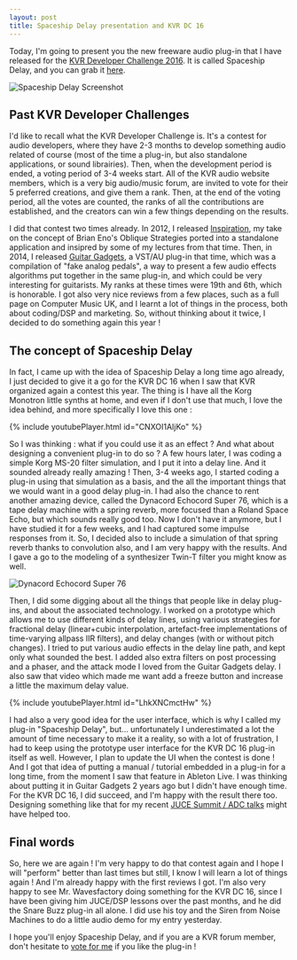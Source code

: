 ```yaml
---
layout: post
title: Spaceship Delay presentation and KVR DC 16
---
```


Today, I'm going to present you the new freeware audio plug-in that I have released for the [KVR Developer Challenge 2016](http://www.kvraudio.com/kvr-developer-challenge/2016/). It is called Spaceship Delay, and you can grab it [here](https://www.kvraudio.com/kvr-developer-challenge/2016/#dc16-12755).

![Spaceship Delay Screenshot](http://static.kvraudio.com/i/b/screenshot-4.png)

## Past KVR Developer Challenges

I'd like to recall what the KVR Developer Challenge is. It's a contest for audio developers, where they have 2-3 months to develop something audio related of course (most of the time a plug-in, but also standalone applications, or sound librairies). Then, when the development period is ended, a voting period of 3-4 weeks start. All of the KVR audio website members, which is a very big audio/music forum, are invited to vote for their 5 preferred creations, and give them a rank. Then, at the end of the voting period, all the votes are counted, the ranks of all the contributions are established, and the creators can win a few things depending on the results.

I did that contest two times already. In 2012, I released [Inspiration](http://www.kvraudio.com/product/inspiration-by-musical-entropy/details), my take on the concept of Brian Eno's Oblique Strategies ported into a standalone application and insipred by some of my lectures from that time. Then, in 2014, I released [Guitar Gadgets](http://www.kvraudio.com/product/guitar-gadgets-by-musical-entropy/details), a VST/AU plug-in that time, which was a compilation of "fake analog pedals", a way to present a few audio effects algorithms put together in the same plug-in, and which could be very interesting for guitarists. My ranks at these times were 19th and 6th, which is honorable. I got also very nice reviews from a few places, such as a full page on Computer Music UK, and I learnt a lot of things in the process, both about coding/DSP and marketing. So, without thinking about it twice, I decided to do something again this year !

## The concept of Spaceship Delay

In fact, I came up with the idea of Spaceship Delay a long time ago already, I just decided to give it a go for the KVR DC 16 when I saw that KVR organized again a contest this year. The thing is I have all the Korg Monotron little synths at home, and even if I don't use that much, I love the idea behind, and more specifically I love this one :

{% include youtubePlayer.html id="CNXOI1AIjKo" %}

So I was thinking : what if you could use it as an effect ? And what about designing a convenient plug-in to do so ? A few hours later, I was coding a simple Korg MS-20 filter simulation, and I put it into a delay line. And it sounded already really amazing ! Then, 3-4 weeks ago, I started coding a plug-in using that simulation as a basis, and the all the important things that we would want in a good delay plug-in. I had also the chance to rent another amazing device, called the Dynacord Echocord Super 76, which is a tape delay machine with a spring reverb, more focused than a Roland Space Echo, but which sounds really good too. Now I don't have it anymore, but I have studied it for a few weeks, and I had captured some impulse responses from it. So, I decided also to include a simulation of that spring reverb thanks to convolution also, and I am very happy with the results. And I gave a go to the modeling of a synthesizer Twin-T filter you might know as well.

![Dynacord Echocord Super 76]({{site.baseurl}}/images/Super76.png)

Then, I did some digging about all the things that people like in delay plug-ins, and about the associated technology. I worked on a prototype which allows me to use different kinds of delay lines, using various strategies for fractional delay (linear+cubic interpolation, artefact-free implementations of time-varying allpass IIR filters), and delay changes (with or without pitch changes). I tried to put various audio effects in the delay line path, and kept only what sounded the best. I added also extra filters on post processing and a phaser, and the attack mode I loved from the Guitar Gadgets delay. I also saw that video which made me want add a freeze button and increase a little the maximum delay value.

{% include youtubePlayer.html id="LhkXNCmctHw" %}

I had also a very good idea for the user interface, which is why I called my plug-in "Spaceship Delay", but... unfortunately I underestimated a lot the amount of time necessary to make it a reality, so with a lot of frustration, I had to keep using the prototype user interface for the KVR DC 16 plug-in itself as well. However, I plan to update the UI when the contest is done ! And I got that idea of putting a manual / tutorial embedded in a plug-in for a long time, from the moment I saw that feature in Ableton Live. I was thinking about putting it in Guitar Gadgets 2 years ago but I didn't have enough time. For the KVR DC 16, I did succeed, and I'm happy with the result there too. Designing something like that for my recent [JUCE Summit / ADC talks](https://www.youtube.com/channel/UCaF6fKdDrSmPDmiZcl9KLnQ) might have helped too.

## Final words

So, here we are again ! I'm very happy to do that contest again and I hope I will "perform" better than last times but still, I know I will learn a lot of things again ! And I'm already happy with the first reviews I got. I'm also very happy to see Mr. Wavesfactory doing something for the KVR DC 16, since I have been giving him JUCE/DSP lessons over the past months, and he did the Snare Buzz plug-in all alone. I did use his toy and the Siren from Noise Machines to do a little audio demo for my entry yesterday.

I hope you'll enjoy Spaceship Delay, and if you are a KVR forum member, don't hesitate to [vote for me](https://www.kvraudio.com/kvr-developer-challenge/2016/#dc16-12755) if you like the plug-in !